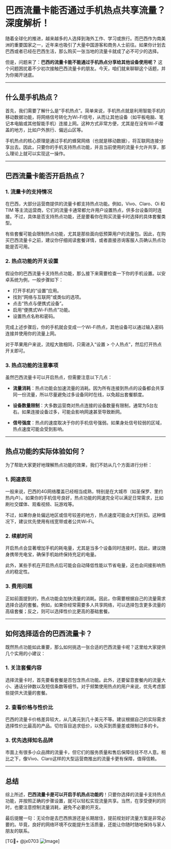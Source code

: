 # 巴西流量卡能否通过手机热点共享流量？深度解析！

随着全球化的推进，越来越多的人选择到海外工作、学习或旅行。而巴西作为南美洲的重要国家之一，近年来也吸引了大量中国游客和商务人士前往。如果你计划去巴西或者已经在巴西生活，那么购买一张当地的流量卡就成了必不可少的选择。

但是，问题来了：**巴西的流量卡能不能通过手机热点分享给其他设备使用呢？** 这个问题困扰着不少初次接触巴西流量卡的朋友。今天，咱们就来聊聊这个话题，并为你揭开谜底。

---

## 什么是手机热点？

首先，我们需要了解什么是“手机热点”。简单来说，手机热点就是利用智能手机的移动数据功能，将网络信号转化为Wi-Fi信号，从而让其他设备（如平板电脑、笔记本电脑或其他智能手机）连接上网。这种方式非常方便，尤其是在没有Wi-Fi覆盖的地方，比如户外旅行、偏远山区等。

手机热点的核心原理是通过手机的蜂窝网络（也就是移动数据），将互联网连接分享出去。因此，只要你的手机支持热点功能，并且当前使用的流量卡允许共享，那么理论上就可以实现这一操作。

---

## 巴西流量卡能否开启热点？

### 1. **流量卡的支持情况**
在巴西，大部分运营商提供的流量卡都支持热点功能。例如，Vivo、Claro、Oi 和 TIM 等主流运营商，它们的流量卡通常都允许用户设置热点，供多台设备同时连接。不过，具体是否支持热点功能，还是要看你在购买流量卡时选择的具体套餐类型。

有些套餐可能会限制热点功能，尤其是那些面向低预算用户的流量包。因此，在购买巴西流量卡之前，建议你仔细阅读套餐详情，或者直接咨询客服人员确认热点功能是否可用。

### 2. **热点功能的开关设置**
假设你的巴西流量卡支持热点功能，那么接下来需要检查一下你的手机设置。以安卓系统为例，一般步骤如下：

- 打开手机的“设置”应用。
- 找到“网络与互联网”或类似的选项。
- 点击“热点与便携式设备”。
- 启用“便携式Wi-Fi热点”功能。
- 设置热点名称和密码。

完成上述步骤后，你的手机就会变成一个Wi-Fi热点，其他设备可以通过输入密码连接并使用你的流量上网。

对于苹果用户来说，流程大致相同，只需进入“设置 > 个人热点”，然后打开热点开关即可。

### 3. **热点功能的注意事项**
虽然巴西流量卡可以开启热点，但需要注意以下几点：

- **流量消耗**：热点功能会加速流量的消耗。因为所有连接到热点的设备都会共享同一份流量，所以尽量避免过多设备同时在线，以免超出套餐额度。
  
- **设备数量限制**：大多数运营商对热点连接的设备数量有限制，通常为5台左右。如果连接设备过多，可能会影响网速甚至导致断网。

- **信号强度**：热点的速度取决于你的手机信号强弱。如果身处信号较弱的区域，热点速度可能会受到影响。

---

## 热点功能的实际体验如何？

为了帮助大家更好地理解热点功能的效果，我们不妨从几个方面进行分析：

### 1. **网速表现**
一般来说，巴西的4G网络覆盖已经相当成熟，特别是在大城市（如圣保罗、里约热内卢）。如果你的手机信号良好，热点功能的网速完全可以满足日常需求，比如刷社交媒体、观看视频、玩游戏等。

不过，如果你身处偏远地区或信号较差的地方，热点速度可能会大打折扣。这种情况下，建议优先使用有线宽带或者公共Wi-Fi。

### 2. **续航时间**
开启热点会显著增加手机的耗电量，尤其是当多个设备同时连接时。因此，建议随身携带充电宝，确保手机始终保持充足的电量。

此外，某些手机在开启热点后可能会自动降低性能以节省电量，这也会间接影响热点的稳定性。

### 3. **费用问题**
正如前面提到的，热点功能会加快流量的消耗。因此，你需要根据自己的流量需求选择合适的套餐。例如，如果你经常需要多人共享网络，可以选择包含更多流量的高级套餐；反之，则可以选择性价比更高的基础套餐。

---

## 如何选择适合的巴西流量卡？

既然热点功能如此重要，那么如何挑选一张合适的巴西流量卡呢？这里给大家提供几个实用的小建议：

### 1. **关注套餐内容**
选择流量卡时，首先要看套餐是否包含热点功能。此外，还要留意套餐内的流量大小、通话分钟数以及短信条数等细节。对于频繁使用热点的用户来说，优先考虑那些提供大流量的套餐。

### 2. **查看价格与性价比**
巴西的流量卡价格差异较大，从几美元到几十美元不等。建议根据自己的实际需求选择性价比最高的产品。切勿盲目追求低价，以免买到质量差或限制过多的卡。

### 3. **优先选择知名品牌**
市面上有很多小众品牌的流量卡，但它们的服务质量和售后保障往往不尽人意。相比之下，像Vivo、Claro这样的大型运营商推出的流量卡更有保障，值得信赖。

---

## 总结

综上所述，**巴西流量卡是可以开启手机热点功能的**！只要你选择的流量卡支持热点功能，并按照正确的步骤设置，就可以轻松实现流量共享。当然，在享受便利的同时，也要注意控制流量消耗，避免不必要的开支。

最后提醒一句：无论你是去巴西旅游还是长期居住，提前规划好流量方案是非常必要的。毕竟，良好的网络环境不仅能提升生活质量，还能让你随时随地保持与家人朋友的联系。

[TG💪+ @jx0703 ![Image](https://github.com/user-attachments/assets/dbca1d08-cadb-493c-b0ec-ad6f7a83f270)]